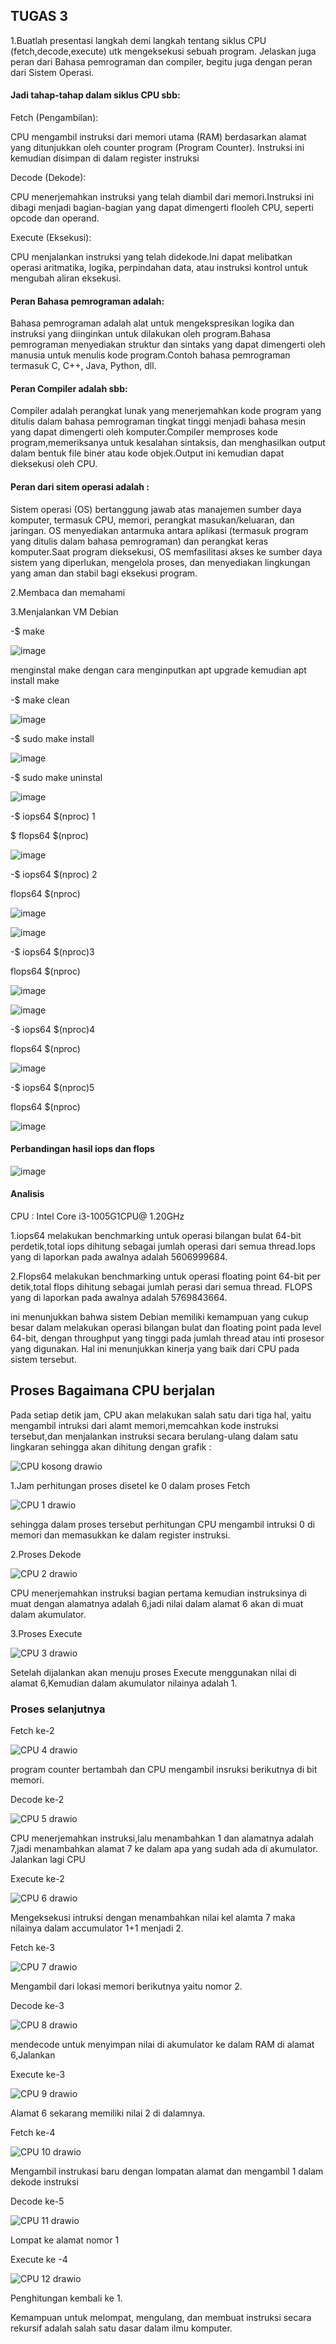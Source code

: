 
## TUGAS 3

1.Buatlah presentasi langkah demi langkah tentang siklus CPU (fetch,decode,execute) utk mengeksekusi sebuah program. Jelaskan juga peran dari Bahasa pemrograman dan compiler, begitu juga dengan peran dari Sistem Operasi.

#### Jadi tahap-tahap dalam siklus CPU sbb:

Fetch (Pengambilan):
 
CPU mengambil instruksi dari memori utama (RAM) berdasarkan alamat yang ditunjukkan oleh counter program (Program Counter).
Instruksi ini kemudian disimpan di dalam register instruksi 
        
Decode (Dekode):

CPU menerjemahkan instruksi yang telah diambil dari memori.Instruksi ini dibagi menjadi bagian-bagian yang dapat dimengerti flooleh CPU, seperti opcode dan operand.

Execute (Eksekusi):
        
CPU menjalankan instruksi yang telah didekode.Ini dapat melibatkan operasi aritmatika, logika, perpindahan data, atau instruksi kontrol untuk mengubah aliran eksekusi.

        
#### Peran Bahasa pemrograman adalah:

Bahasa pemrograman adalah alat untuk mengekspresikan logika dan instruksi yang diinginkan untuk dilakukan oleh program.Bahasa pemrograman menyediakan struktur dan sintaks yang dapat dimengerti oleh manusia untuk menulis kode program.Contoh bahasa pemrograman termasuk C, C++, Java, Python, dll.

#### Peran Compiler adalah sbb:

Compiler adalah perangkat lunak yang menerjemahkan kode program yang ditulis dalam bahasa pemrograman tingkat tinggi menjadi bahasa mesin yang dapat dimengerti oleh komputer.Compiler memproses kode program,memeriksanya untuk kesalahan sintaksis, dan menghasilkan output dalam bentuk file biner atau kode objek.Output ini kemudian dapat dieksekusi oleh CPU.
    
#### Peran dari sitem operasi adalah :

Sistem operasi (OS) bertanggung jawab atas manajemen sumber daya komputer, termasuk CPU, memori, perangkat masukan/keluaran, dan jaringan.
OS menyediakan antarmuka antara aplikasi (termasuk program yang ditulis dalam bahasa pemrograman) dan perangkat keras komputer.Saat program dieksekusi, OS memfasilitasi akses ke sumber daya sistem yang diperlukan, mengelola proses, dan menyediakan lingkungan yang aman dan stabil bagi eksekusi program.

2.Membaca dan memahami

3.Menjalankan VM Debian

-$ make

![image](https://github.com/azzasalsaars/SysOP24-3123521017/assets/160559457/8ab13ec7-3a8b-47e6-80b7-072dd9407881)

menginstal make dengan cara menginputkan apt upgrade
kemudian apt install make


-$ make clean

![image](https://github.com/azzasalsaars/SysOP24-3123521017/assets/160559457/7b6f817d-4385-4a09-b65f-1ebbc109398b)


-$ sudo make install

![image](https://github.com/azzasalsaars/SysOP24-3123521017/assets/160559457/f6b892bc-2210-4052-9a2c-072ed75ec857)


-$ sudo make uninstal

![image](https://github.com/azzasalsaars/SysOP24-3123521017/assets/160559457/9e77d84a-8064-41b3-8045-cf5d6d752955)


-$ iops64 $(nproc) 1

 $ flops64 $(nproc)

![image](https://github.com/azzasalsaars/SysOP24-3123521017/assets/160559457/4e435d63-aa98-438a-9183-a173d790f93a)



-$ iops64 $(nproc) 2

flops64 $(nproc)

![image](https://github.com/azzasalsaars/SysOP24-3123521017/assets/160559457/ca12c855-ee08-4b57-ba49-ffff259a9d2a)


![image](https://github.com/azzasalsaars/SysOP24-3123521017/assets/160559457/f439cccc-ab93-44f1-9866-d9230e3bd5a4)

-$ iops64 $(nproc)3

flops64 $(nproc)
  
![image](https://github.com/azzasalsaars/SysOP24-3123521017/assets/160559457/6e189ddc-23b4-4b66-89fc-c5cbc0a5214e)



![image](https://github.com/azzasalsaars/SysOP24-3123521017/assets/160559457/c74ea6c0-d22e-4974-a625-329960df0d70)


  
-$ iops64 $(nproc)4

flops64 $(nproc)

![image](https://github.com/azzasalsaars/SysOP24-3123521017/assets/160559457/a028543e-8ca8-444a-bc2c-9d195e746ef4)


-$ iops64 $(nproc)5

flops64 $(nproc)

![image](https://github.com/azzasalsaars/SysOP24-3123521017/assets/160559457/1530d68b-00d9-486b-8d23-24aabda22931)


#### Perbandingan hasil iops dan flops

![image](https://github.com/azzasalsaars/SysOP24-3123521017/assets/160559457/ce286884-d5e8-4f3b-b349-7b0a0f257166)

#### Analisis

CPU : Intel Core i3-1005G1CPU@ 1.20GHz

1.iops64 melakukan benchmarking untuk operasi bilangan bulat 64-bit perdetik,total iops dihitung sebagai jumlah operasi dari semua thread.Iops yang di laporkan pada awalnya adalah 5606999684.

2.Flops64 melakukan benchmarking untuk operasi floating point 64-bit per detik,total flops dihitung sebagai jumlah perasi dari semua thread. FLOPS yang di laporkan pada awalnya adalah 5769843664.

ini menunjukkan bahwa sistem Debian memiliki kemampuan yang cukup besar dalam melakukan operasi bilangan bulat dan floating point pada level 64-bit, dengan throughput yang tinggi pada jumlah thread atau inti prosesor yang digunakan. Hal ini menunjukkan kinerja yang baik dari CPU pada sistem tersebut.

## Proses Bagaimana CPU berjalan 

Pada setiap detik jam, CPU akan melakukan salah satu dari tiga hal, yaitu mengambil intruksi dari alamt memori,memcahkan kode instruksi tersebut,dan menjalankan instruksi secara berulang-ulang dalam satu lingkaran sehingga akan dihitung dengan grafik :

![CPU kosong drawio](https://github.com/azzasalsaars/SysOP24-3123521017/assets/160559457/aacd58d9-5200-432b-92cb-8f75e3cf7c98)

1.Jam perhitungan proses disetel ke 0 dalam proses Fetch 

![CPU 1 drawio](https://github.com/azzasalsaars/SysOP24-3123521017/assets/160559457/b83a6e08-a69d-45af-a820-83b1bb9d72f9)

sehingga dalam proses tersebut perhitungan CPU mengambil intruksi 0 di memori dan memasukkan ke dalam register instruksi.

2.Proses Dekode

![CPU 2 drawio](https://github.com/azzasalsaars/SysOP24-3123521017/assets/160559457/8d4a5094-78d7-48d1-924c-620d4700bbc1)

CPU menerjemahkan instruksi bagian pertama kemudian instruksinya di muat dengan alamatnya adalah 6,jadi nilai dalam alamat 6 akan di muat dalam akumulator.

3.Proses Execute

![CPU 3 drawio](https://github.com/azzasalsaars/SysOP24-3123521017/assets/160559457/029f8456-6289-4e4c-99d8-b4060066a9b2)

Setelah dijalankan akan menuju proses Execute menggunakan nilai di alamat 6,Kemudian dalam akumulator nilainya adalah 1.

### Proses selanjutnya

Fetch ke-2

![CPU 4 drawio](https://github.com/azzasalsaars/SysOP24-3123521017/assets/160559457/cc8ee2ac-ff99-4a7a-a7c4-d522b5bfa994)

program counter bertambah dan CPU mengambil insruksi berikutnya di bit memori.

Decode ke-2

![CPU 5 drawio](https://github.com/azzasalsaars/SysOP24-3123521017/assets/160559457/9da557f9-9a2d-427e-a616-fee0276d2ce3)

CPU menerjemahkan instruksi,lalu menambahkan 1 dan alamatnya adalah 7,jadi menambahkan alamat 7 ke dalam apa yang sudah ada di akumulator. Jalankan lagi CPU

Execute ke-2

![CPU 6 drawio](https://github.com/azzasalsaars/SysOP24-3123521017/assets/160559457/7676fbe1-888b-4f9b-ac54-a12c11110673)

Mengeksekusi intruksi dengan menambahkan nilai kel alamta 7 maka nilainya dalam accumulator 1+1 menjadi 2.

Fetch ke-3

![CPU 7 drawio](https://github.com/azzasalsaars/SysOP24-3123521017/assets/160559457/1e89fa81-f924-4ee6-95ba-976bb636309e)

Mengambil dari lokasi memori berikutnya yaitu nomor 2.

Decode ke-3

![CPU 8 drawio](https://github.com/azzasalsaars/SysOP24-3123521017/assets/160559457/3dde241a-8082-4b02-82bf-c580c4162109)

mendecode untuk menyimpan nilai di akumulator ke dalam RAM di alamat 6,Jalankan

Execute ke-3

![CPU 9 drawio](https://github.com/azzasalsaars/SysOP24-3123521017/assets/160559457/ad09c6ea-61e7-4dd8-ae88-5f515eeeb0e4)

Alamat 6 sekarang memiliki nilai 2 di dalamnya.

Fetch ke-4

![CPU 10 drawio](https://github.com/azzasalsaars/SysOP24-3123521017/assets/160559457/74b6b8cc-f1e5-4a28-817b-b5b7fcd8090b)

Mengambil instrukasi baru dengan lompatan alamat dan mengambil 1 dalam dekode instruksi

Decode ke-5

![CPU 11 drawio](https://github.com/azzasalsaars/SysOP24-3123521017/assets/160559457/60d833e9-625f-4dac-a5cd-943c417bf804)

Lompat ke alamat nomor 1 

Execute ke -4

![CPU 12 drawio](https://github.com/azzasalsaars/SysOP24-3123521017/assets/160559457/dc88c8ee-adc1-4471-82c8-571928cfe67f)

Penghitungan kembali ke 1.

Kemampuan untuk melompat, mengulang, dan membuat instruksi secara rekursif adalah salah satu dasar dalam ilmu komputer.

